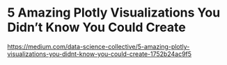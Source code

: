 

# 5 Amazing Plotly Visualizations You Didn’t Know You Could Create

https://medium.com/data-science-collective/5-amazing-plotly-visualizations-you-didnt-know-you-could-create-1752b24ac9f5

